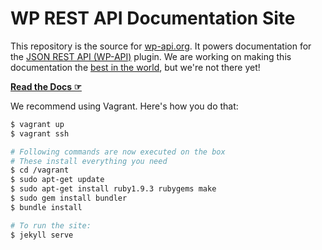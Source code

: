 # WP REST API Documentation Site

This repository is the source for [wp-api.org][gh-1]. It powers documentation for the 
[JSON REST API (WP-API)][gh-2] plugin. We are working on making this documentation 
the [best in the world][gh-3], but we're not there yet!

**[Read the Docs ☞][gh-1]**

[gh-1]: http://wp-api.org
[gh-2]: https://github.com/WP-API/WP-API
[gh-3]: https://github.com/WP-API/WP-API.github.io/issues/1


We recommend using Vagrant. Here's how you do that:

```bash
$ vagrant up
$ vagrant ssh

# Following commands are now executed on the box
# These install everything you need
$ cd /vagrant
$ sudo apt-get update
$ sudo apt-get install ruby1.9.3 rubygems make
$ sudo gem install bundler
$ bundle install

# To run the site:
$ jekyll serve
```
